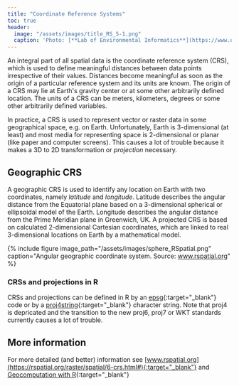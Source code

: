 ```yaml
---
title: "Coordinate Reference Systems"
toc: true
header:
  image: "/assets/images/title_RS_5-1.png"
  caption: 'Photo: [**Lab of Environmental Informatics**](https://www.uni-marburg.de/en/fb19/disciplines/physisch/environmentalinformatics){:target="_blank"}'
---
```


An integral part of all spatial data is the coordinate reference system (CRS), which is used to define meaningful distances between data points irrespective of their values.
Distances become meaningful as soon as the origin of a particular reference system and its units are known.
The origin of a CRS may lie at Earth's gravity center or at some other arbitrarily defined location.
The units of a CRS can be meters, kilometers, degrees or some other arbitrarily defined variables.

In practice, a CRS is used to represent vector or raster data in some geographical space, e.g. on Earth. 
Unfortunately, Earth is 3-dimensional (at least) and most media for representing space is 2-dimensional or planar (like paper and computer screens).
This causes a lot of trouble because it makes a 3D to 2D transformation or _projection_ necessary. 



<!--
## Projections
plag RSpatial

A major question in spatial analysis and cartography is how to transform this three dimensional angular system to a two dimensional planar (sometimes called “Cartesian”) system. A planar system is easier to use for certain calculations and required to make maps (unless you have a 3-d printer). The different types of planar coordinate reference systems are referred to as ‘projections’. Examples are ‘Mercator’, ‘UTM’, ‘Robinson’, ‘Lambert’, ‘Sinusoidal’ ‘Robinson’ and ‘Albers’.

There is not one best projection. Some projections can be used for a map of the whole world; other projections are appropriate for small areas only. One of the most important characteristics of a map projection is whether it is “equal area” (the scale of the map is constant) or “conformal” (the shapes of the geographic features are as they are seen on a globe). No two dimensional map projection can be both conformal and equal-area (but they can be approximately both for smaller areas, e.g. UTM, or Lambert Equal Area for a larger area), and some are neither.

plag
-->


## Geographic CRS

A geographic CRS is used to identify any location on Earth with two coordinates, namely _latitude_ and _longitude_.
Latitude describes the angular distance from the Equatorial plane based on a 3-dimensional spherical or ellipsoidal model of the Earth.
Longitude describes the angular distance from the Prime Meridian plane in Greenwich, UK.
A projected CRS is based on calculated 2-dimensional Cartesian coordinates, which are linked to real 3-dimensional locations on Earth by a mathematical model.


{% include figure image_path="/assets/images/sphere_RSpatial.png" caption="Angular geographic coordinate system. Source: www.rspatial.org" %}




### CRSs and projections in R
CRSs and projections can be defined in R by an [epsg](https://spatialreference.org/ref/epsg/){:target="_blank"} code or by a [proj4string](https://proj.org/usage/projections.html){:target="_blank"} character string. Note that proj4 is depricated and the transition to the new proj6, proj7 or WKT standards currently causes a lot of trouble.



## More information

For more detailed (and better) information see [www.rspatial.org](https://rspatial.org/raster/spatial/6-crs.html#){:target="_blank"} and 
[Geocomputation with R](https://geocompr.robinlovelace.net/spatial-class.html#crs-intro){:target="_blank"}



